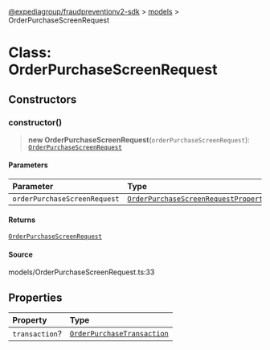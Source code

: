 [@expediagroup/fraudpreventionv2-sdk](../../index.md) > [models](../index.md) > OrderPurchaseScreenRequest

# Class: OrderPurchaseScreenRequest

## Constructors

### constructor()

> **new OrderPurchaseScreenRequest**(`orderPurchaseScreenRequest`): [`OrderPurchaseScreenRequest`](class.OrderPurchaseScreenRequest.md)

#### Parameters

| Parameter                    | Type                                                                                                      |
| :--------------------------- | :-------------------------------------------------------------------------------------------------------- |
| `orderPurchaseScreenRequest` | [`OrderPurchaseScreenRequestProperties`](../interfaces/interface.OrderPurchaseScreenRequestProperties.md) |

#### Returns

[`OrderPurchaseScreenRequest`](class.OrderPurchaseScreenRequest.md)

#### Source

models/OrderPurchaseScreenRequest.ts:33

## Properties

| Property       | Type                                                            |
| :------------- | :-------------------------------------------------------------- |
| `transaction`? | [`OrderPurchaseTransaction`](class.OrderPurchaseTransaction.md) |
